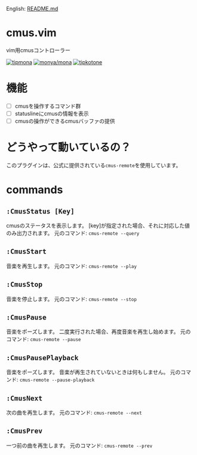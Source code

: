 English: [README.md](README.md)


# cmus.vim

vim用cmusコントローラー

[![tipmona](https://img.shields.io/badge/tipme-%40tipmona-orange.svg)](https://twitter.com/share?text=%40tipmona%20tip%20%40Cj-bc%2039) [![monya/mona](https://img.shields.io/badge/tipme-%40monya/mona-orange.svg)](https://monya-wallet.github.io/a/?address=MBdCkYyfTsCxtm1wZ1XyKWNLFLYj8zMK3V&scheme=monacoin) [![tipkotone](https://img.shields.io/badge/tipme-%40tipkotone-orange.svg)](https://twitter.com/share?text=%40tipkotone%20tip%20%40Cj-bc%20
)


# 機能

- [ ] cmusを操作するコマンド群
- [ ] statuslineにcmusの情報を表示
- [ ] cmusの操作ができるcmusバッファの提供

# どうやって動いているの？

このプラグインは、公式に提供されている`cmus-remote`を使用しています。

# commands

## `:CmusStatus [Key]`

cmusのステータスを表示します。
[key]が指定された場合、それに対応した値のみ出力されます。
元のコマンド: `cmus-remote --query`

## `:CmusStart`

音楽を再生します。
元のコマンド: `cmus-remote --play`

## `:CmusStop`

音楽を停止します。
元のコマンド: `cmus-remote --stop`

## `:CmusPause`

音楽をポーズします。
二度実行された場合、再度音楽を再生し始めます。
元のコマンド: `cmus-remote --pause`

## `:CmusPausePlayback`

音楽をポーズします。
音楽が再生されていないときは何もしません。
元のコマンド: `cmus-remote --pause-playback`

## `:CmusNext`

次の曲を再生します。
元のコマンド: `cmus-remote --next`

## `:CmusPrev`

一つ前の曲を再生します。
元のコマンド: `cmus-remote --prev`


